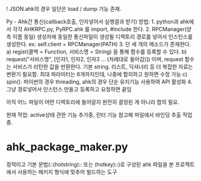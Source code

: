 ! JSON.ahk의 경우 일단은 load / dump 기능 존재.

Py - Ahk간 통신(callback호출, 인자넣어서 실행결과 받기) 방법: 1. python과 ahk에서 각각 AHKRPC.py, PyRPC.ahk 를 import, #include 한다. 2. RPCManager(양 측 이름 동일) 생성자에 동일한 통신파일이 생성될 디렉토리 경로를 넣어서 인스턴스를 생성한다. ex: self.client = RPCManager(PATH) 3. 단 세 개의 메소드가 존재한다.
a) regist(콜백 = Function, 서비스명 = String) 을 통해 함수를 등록할 수 있다.
b) request("서비스명", [인자1, 인자2, 인자3 ... (차례대로 들어감)]) 이며, request 함수는 서비스가 리턴한 값을 반환한다.
기본 string. 리스트, 딕셔너리 등 더 복잡한 자료는 변환기 필요함. 최대 파라미터는 6개까지인데, 나중에 합의하고 원하면 수정 가능
c) spin(): 파이썬의 경우 threading, ahk의 경우 단순 유지기능 사용하여 API 활성화 4. 그냥 경로넣어서 인스턴스 만들고 등록하고 요청하면 끝임

아직 어느 파일이 어떤 디렉토리에 들어갈지 완전히 결정된 게 아니라 합의 필요.

현재 작업: active상태 관한 기능 추가중, 린터 기능 참고해 파일에서 바인딩 추출 작업중.

# ahk_package_maker.py

정적이고 기본 문법(::(hotstring):: 또는 (hotkey)::)로 구성된 ahk 파일을 본 프로젝트에서 사용하는 패키지 형식에 맞추어 빌드하는 도구
